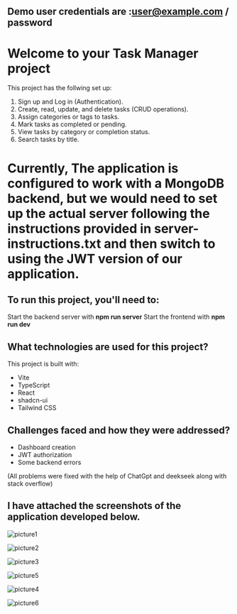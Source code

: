 ## Demo user credentials are :user@example.com / password


# Welcome to your Task Manager project

This project has the follwing set up:

1. Sign up and Log in (Authentication).
2. Create, read, update, and delete tasks (CRUD operations).
3. Assign categories or tags to tasks.
4. Mark tasks as completed or pending.
5. View tasks by category or completion status.
6. Search tasks by title.


# Currently, The application is configured to work with a MongoDB backend, but we would need to set up the actual server following the instructions provided in server-instructions.txt and then switch to using the JWT version of our application.

## To run this project, you'll need to:

Start the backend server with **npm run server**
Start the frontend with **npm run dev**

## What technologies are used for this project?

This project is built with:

- Vite
- TypeScript
- React
- shadcn-ui
- Tailwind CSS

## Challenges faced and how they were addressed?

- Dashboard creation
- JWT authorization
- Some backend errors

(All problems were fixed with the help of ChatGpt and deekseek along with stack overflow)

## I have attached the screenshots of the application developed below.

![picture1](https://github.com/user-attachments/assets/81d2317c-16fd-48ef-a731-24a0642ef1ab)

![picture2](https://github.com/user-attachments/assets/f5d4b513-4ac2-4124-bbcb-4cdb975d8491)

![picture3](https://github.com/user-attachments/assets/a37f3673-a61d-4359-af93-b4082888f681)

![picture5](https://github.com/user-attachments/assets/7bbf4e1d-08a0-4d74-85b7-8897f9888475)

![picture4](https://github.com/user-attachments/assets/27264eee-9aa4-4189-8309-c3c848aee1bd)

![picture6](https://github.com/user-attachments/assets/4f73c3c1-0a17-4cc9-9520-be3d3ba19f05)


